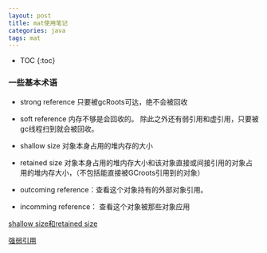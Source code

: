 ```yaml
---
layout: post
title: mat使用笔记
categories: java
tags: mat
---
```


* TOC
{:toc}

### 一些基本术语

* strong reference  只要被gcRoots可达，绝不会被回收

* soft reference  内存不够是会回收的。 除此之外还有弱引用和虚引用，只要被gc线程扫到就会被回收。

* shallow size 对象本身占用的堆内存的大小

* retained size 对象本身占用的堆内存大小和该对象直接或间接引用的对象占用的堆内存大小，（不包括能直接被GCroots引用到的对象）

* outcoming reference：查看这个对象持有的外部对象引用。

* incomming reference： 查看这个对象被那些对象应用

[shallow size和retained size](http://blog.csdn.net/kingzone_2008/article/details/9083327)

[强弱引用](http://www.2cto.com/kf/201207/139522.html)